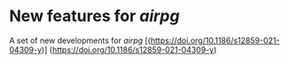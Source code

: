 New features for *airpg*
=======================

A set of new developments for *airpg* [(https://doi.org/10.1186/s12859-021-04309-y)] (https://doi.org/10.1186/s12859-021-04309-y) 
